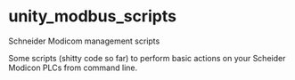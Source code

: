 # unity_modbus_scripts
Schneider Modicom management scripts

Some scripts (shitty code so far) to perform basic actions on your Scheider Modicon PLCs from command line.
